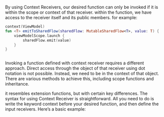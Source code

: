 
By using Context Receivers, our desired function can only be invoked if it is within the scope or context of that receiver. within the function, we have access to the receiver itself and its public members.
for example:


```kotlin
context(ViewModel)
fun <T> emitToSharedFlow(sharedFlow: MutableSharedFlow<T>, value: T) {
    viewModelScope.launch {
        sharedFlow.emit(value)
    }
}
```

```kotlin


```

Invoking a function defined with context receiver requires a different approach. Direct access through the object of that receiver using dot notation is not possible. Instead, we need to be in the context of that object. There are various methods to achieve this, including scope functions and inheritance.



it resembles extension functions, but with certain key differences. The syntax for using Context Receiver is straightforward. All you need to do is write the keyword context before your desired function, and then define the input receivers. Here’s a basic example:
